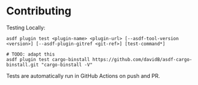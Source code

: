 # Contributing

Testing Locally:

```shell
asdf plugin test <plugin-name> <plugin-url> [--asdf-tool-version <version>] [--asdf-plugin-gitref <git-ref>] [test-command*]

# TODO: adapt this
asdf plugin test cargo-binstall https://github.com/davidB/asdf-cargo-binstall.git "cargo-binstall -V"
```

Tests are automatically run in GitHub Actions on push and PR.
